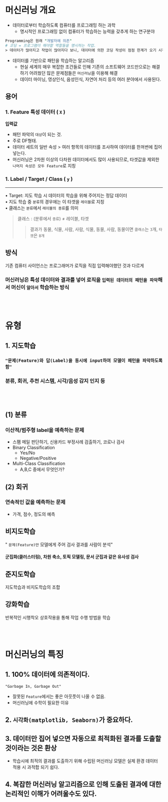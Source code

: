 # **머신러닝 개요**

- 데이터로부터 학습하도록 컴퓨터를 프로그래밍 하는 과학
  - 명시적인 프로그래밍 없이 컴퓨터가 학습하는 능력을 갖추게 하는 연구분야

```perl
Programming은 원래 "개발자에 의존"
# 코딩 = 프로그램이 해야할 역할들을 명시하는 작업.
> 데이터가 많아지고 작업이 많아지다 보니, 데이터에 의한 코딩 작성이 점점 한계가 오기 시작.
```

- 데이터를 기반으로 패턴을 학습하는 알고리즘
  - 현실 세계의 매우 복잡한 조건들로 인해 기존의 소프트웨어 코드만으로는 해결하기
    어려웠던 많은 문제점들은 `머신러닝`을 이용해 해결
  - 데이터 마이닝, 영상인식, 음성인식, 자연어 처리 등의 여러 분야에서 사용된다.

## 용어

### **1. Feature 특성 데이터** ( `X` )

**입력값**

- 패턴 파악의 `대상`이 되는 것.
- 주로 DF형태.
- 데이터 세트의 일반 속성 > 여러 항목의 데이터를 조사하여 데이터를 한꺼번에 집어넣는다.
- 머신러닝은 2차원 이상의 다차원 데이터에서도 많이 사용되므로, 타겟값을 제외한 `나머지
속성은 모두 Feature`로 지칭

### **1. Label / Target / Class** ( `y` )

---

• Target: 지도 학습 시 데이터의 학습을 위해 주어지는 정답 데이터 <br>
• 지도 학습 중 `분류`의 경우에는 이 타겟을 `레이블`로 지칭 <br>
• 클래스는 `분류`에서 `레이블의 종류`를 의미

> 클래스 : (분류에서 `종류`) ≠ 레이블, 타겟
>
> > 결과가 동물, 식물, 사람, 사람, 식물, 동물, 사람, 동물이면 `클래스`는 `3`개, `타겟`은 `8개`

## **방식**

기존 컴퓨터 사이언스는 프로그래머가 로직을 직접 입력해야했던 것과 다르게<br>

### 머신러닝은 **특성 데이터**와 **결과**를 넣어 로직을 **`입력된 데이터의 패턴을 파악`해서 머신이 `알아서` 학습**하는 방식

<br>
<br>

# **유형**

## **1. 지도학습**

### `"문제(Feature)와 답(Label)을 동시에 input하여 모델이 패턴을 파악하도록 함"`

### 분류, 회귀, 추천 시스템, 시각/음성 감지 인지 등

<br>
<br>

## (1) 분류

### 이산적/범주형 label을 예측하는 문제

- 스팸 메일 판단하기, 신용카드 부정사례 검출하기, 코로나 검사
- Binary Classification
  - Yes/No
  - Negative/Positive
- Multi-Class Classification
  - A,B,C 중에서 무엇인가?

## (2) 회귀

### 연속적인 값을 예측하는 문제

- 가격, 점수, 정도의 예측

## **비지도학습**

" `문제(Feature)만` 모델에게 주어 검사 결과를 사람이 분석"

#### 군집화(클러스터링), 차원 축소, 토픽 모델링, 문서 군집과 같은 유사성 검사

## **준지도학습**

지도학습과 비지도학습의 조합

## **강화학습**

반복적인 시행착오 상호작용을 통해 작업 수행 방법을 학습

<br>
<br>

# 머신러닝의 **특징**

## 1. 100% 데이터에 **의존적**이다. <br>

`"Garbage In, Garbage Out"`

- 잘못된 `Feature`에서는 좋은 아웃풋이 나올 수 없음.
- 머신러닝에 수학이 필요한 이유

## 2. `시각화(matplotlib, Seaborn)`가 중요하다.

## 3. 데이터만 집어 넣으면 자동으로 최적화된 결과를 도출할 것이라는 것은 환상

- 학습시에 최적의 결과를 도출하기 위해 수립된 머신러닝 모델은 실제 환경 데이터
  적용 시 과적합 되기 쉽다.

## 4. 복잡한 머신러닝 알고리즘으로 인해 도출된 결과에 대한 논리적인 이해가 어려울수도 있다.
